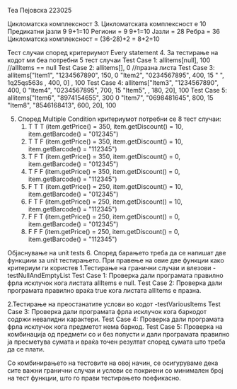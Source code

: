 Теа Пејовска 223025

Цикломатска комплексност
3. Цикломатската комплексност е 10
        Предикатни јазли 9 9+1=10
        Региони = 9  9+1=10
        Јазли = 28
        Ребра = 36
        Цикломатска комплексност = (36-28)+2 = 8+2=10

Тест случаи според критериумот Every statement
4. За тестирање на кодот ми беа потребни 5 тест случаи
   Test Case 1: allitems[null], 100 //allItems == null
   Test Case 2: allitems[], 0  //празна листа
   Test Case 3: allitems["Item1", "1234567890", 150, 0
                         "Item2", "0234567895", 400, 15
                         "     ", 1q25qs563s  , 400, 0] , 100
   Test Case 4: allitems["Item3", "1234567890", 400, 0
                         "Item4", "0234567895", 700, 15
                         "Item5",             , 180, 20], 100
   Test Case 5: allitems["Item6", "8974154655", 300 0
                         "Item7", "0698481645", 800, 15
                         "Item8", "8546168413", 600, 20], 100

5. Според Multiple Condition критериумот потребни се 8 тест случаи:
   1. Т Т Т (item.getPrice() = 350, item.getDiscount() = 10, item.getBarcode() = "012345")
   2. T T F (item.getPrice() = 350, item.getDiscount() = 10, item.getBarcode() = "112345")
   3. T F T (item.getPrice() = 350, item.getDiscount() = 0, item.getBarcode() = "012345")
   4. T F F (item.getPrice() = 350, item.getDiscount() = 0, item.getBarcode() = "112345")
   5. F T T (item.getPrice() = 250, item.getDiscount() = 10, item.getBarcode() = "012345")
   6. F T F (item.getPrice() = 250, item.getDiscount() = 10, item.getBarcode() = "112345")
   7. F F T (item.getPrice() = 250, item.getDiscount() = 0, item.getBarcode() = "012345")
   8. F F F (item.getPrice() = 250, item.getDiscount() = 0, item.getBarcode() = "112345")

Објаснување на unit tests
6.
Според барањето треба да се напишат две функциии за unit тестирањето. При правење на овие две функции како критериум ги користев
1.Тестирање на гранични случаи и влезови - testNullAndEmptyList
        Test Case 1: Проверка дали програмата правилно фрла исклучок кога листата allItems е null.
        Тest Case 2: Проверка дали програмата правилно враќа true кога листата allItems е празна.

2.Тестирање на преостанатите услови во кодот -testVariousItems
        Test Case 3: Проверка дали програмата фрла исклучок кога баркодот содржи невалидни карактери.
        Test Case 4: Проверка дали програмата фрла исклучок кога предметот нема баркод.
        Test Case 5: Проверка на комбинација од предмети со и без попусти и дали програмата правилно ја пресметува сумата и враќа точен резултат според сумата што треба да се плати.

Со комбинирањето на тестовите на овој начин, се осигуруваме дека сите важни гранични случаи и услови се покриени со минимален број на тест функции, што го прави тестирањето поефикасно.
